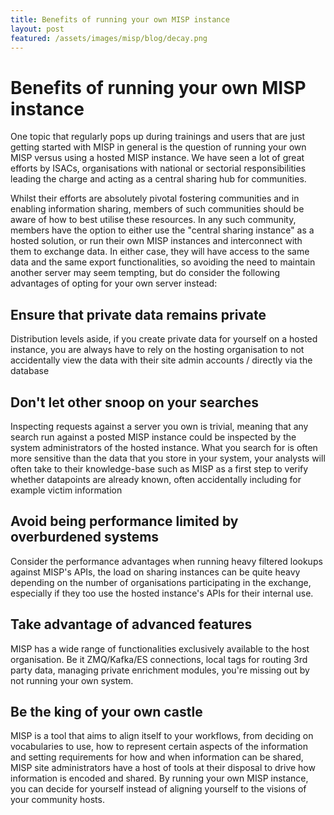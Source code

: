 ```yaml
---
title: Benefits of running your own MISP instance
layout: post
featured: /assets/images/misp/blog/decay.png
---
```


# Benefits of running your own MISP instance

One topic that regularly pops up during trainings and users that are just getting started with MISP in general is the question of running your own MISP versus using a hosted MISP instance. We have seen a lot of great efforts by ISACs, organisations with national or sectorial responsibilities leading the charge and acting as a central sharing hub for communities.

Whilst their efforts are absolutely pivotal fostering communities and in enabling information sharing, members of such communities should be aware of how to best utilise these resources. In any such community, members have the option to either use the "central sharing instance" as a hosted solution, or run their own MISP instances and interconnect with them to exchange data. In either case, they will have access to the same data and the same export functionalities, so avoiding the need to maintain another server may seem tempting, but do consider the following advantages of opting for your own server instead:

## Ensure that private data remains private

Distribution levels aside, if you create private data for yourself on a hosted instance, you are always have to rely on the hosting organisation to not accidentally view the data with their site admin accounts / directly via the database

## Don't let other snoop on your searches

Inspecting requests against a server you own is trivial, meaning that any search run against a posted MISP instance could be inspected by the system administrators of the hosted instance. What you search for is often more sensitive than the data that you store in your system, your analysts will often take to their knowledge-base such as MISP as a first step to verify whether datapoints are already known, often accidentally including for example victim information

## Avoid being performance limited by overburdened systems

Consider the performance advantages when running heavy filtered lookups against MISP's APIs, the load on sharing instances can be quite heavy depending on the number of organisations participating in the exchange, especially if they too use the hosted instance's APIs for their internal use.

## Take advantage of advanced features

MISP has a wide range of functionalities exclusively available to the host organisation. Be it ZMQ/Kafka/ES connections, local tags for routing 3rd party data, managing private enrichment modules, you're missing out by not running your own system.

## Be the king of your own castle

MISP is a tool that aims to align itself to your workflows, from deciding on vocabularies to use, how to represent certain aspects of the information and setting requirements for how and when information can be shared, MISP site administrators have a host of tools at their disposal to drive how information is encoded and shared. By running your own MISP instance, you can decide for yourself instead of aligning yourself to the visions of your community hosts.


